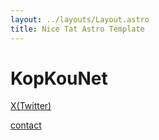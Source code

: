 ```yaml
---
layout: ../layouts/Layout.astro
title: Nice Tat Astro Template
---
```

<!-- Markdown Preview - https://dillinger.io/ -->

# KopKouNet


[X(Twitter)](https://x.com/KopKouNet)

[contact](mailto:info@kopkou.net)
